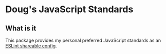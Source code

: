 # Doug's JavaScript Standards

## What is it

This package provides my personal preferred JavaScript standards as an [ESLint shareable config](https://eslint.org/docs/developer-guide/shareable-configs).
